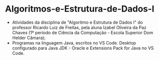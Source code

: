 # Algoritmos-e-Estrutura-de-Dados-I
- Atividades da disciplina de "Algoritmo e Estrutura de Dados I" do professor Ricardo Luiz de Freitas, pela aluna Izabel Oliveira da Paz Chaves (1º período de Ciência da Computação - Escola Superior Dom Helder Câmara);
- Programas na linguagem Java, escritos no VS Code. Desktop configurado para Java JDK - Oracle e Extensions Pack for Java no VS Code.

